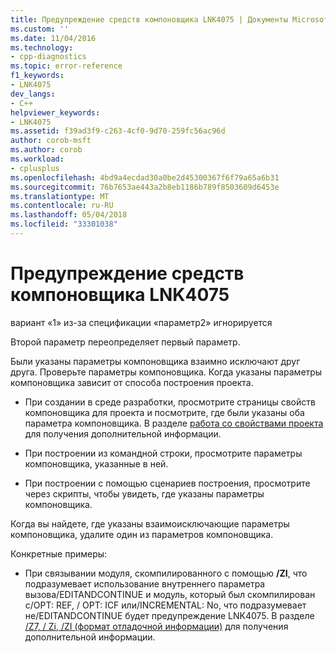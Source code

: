 ```yaml
---
title: Предупреждение средств компоновщика LNK4075 | Документы Microsoft
ms.custom: ''
ms.date: 11/04/2016
ms.technology:
- cpp-diagnostics
ms.topic: error-reference
f1_keywords:
- LNK4075
dev_langs:
- C++
helpviewer_keywords:
- LNK4075
ms.assetid: f39ad3f9-c263-4cf0-9d70-259fc56ac96d
author: corob-msft
ms.author: corob
ms.workload:
- cplusplus
ms.openlocfilehash: 4bd9a4ecdad30a0be2d45300367f6f79a65a6b31
ms.sourcegitcommit: 76b7653ae443a2b8eb1186b789f8503609d6453e
ms.translationtype: MT
ms.contentlocale: ru-RU
ms.lasthandoff: 05/04/2018
ms.locfileid: "33301038"
---
```

# <a name="linker-tools-warning-lnk4075"></a>Предупреждение средств компоновщика LNK4075
вариант «1» из-за спецификации «параметр2» игнорируется  
  
 Второй параметр переопределяет первый параметр.  
  
 Были указаны параметры компоновщика взаимно исключают друг друга.  Проверьте параметры компоновщика.  Когда указаны параметры компоновщика зависит от способа построения проекта.  
  
-   При создании в среде разработки, просмотрите страницы свойств компоновщика для проекта и посмотрите, где были указаны оба параметра компоновщика.  В разделе [работа со свойствами проекта](../../ide/working-with-project-properties.md) для получения дополнительной информации.  
  
-   При построении из командной строки, просмотрите параметры компоновщика, указанные в ней.  
  
-   При построении с помощью сценариев построения, просмотрите через скрипты, чтобы увидеть, где указаны параметры компоновщика.  
  
 Когда вы найдете, где указаны взаимоисключающие параметры компоновщика, удалите один из параметров компоновщика.  
  
 Конкретные примеры:  
  
-   При связывании модуля, скомпилированного с помощью **/ZI**, что подразумевает использование внутреннего параметра вызова/EDITANDCONTINUE и модуль, который был скомпилирован с/OPT: REF, / OPT: ICF или/INCREMENTAL: No, что подразумевает не/EDITANDCONTINUE будет предупреждение LNK4075.  В разделе [/Z7, / Zi, /ZI (формат отладочной информации)](../../build/reference/z7-zi-zi-debug-information-format.md) для получения дополнительной информации.